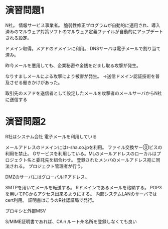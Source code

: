 # 演習問題1
N社。
情報サービス事業者。
脆弱性修正プログラムが自動的に適用され、導入済みのマルウェア対策ソフトのマルウェア定義ファイルが自動的にアップデートされる設定。

ドメイン取得。メアドのドメインに利用。
DNSサーバは電子メールで割り当て済み。

昨今メールを悪用しても、企業秘密や金銭をだまし取る攻撃が発生。

なりすましメールによる攻撃により被害が発生。
→送信ドメイン認証技術を普及させる働きかけがあった。


取引先のメアドを送信者として設定したメールを攻撃者のメールサーバからN社に送信する

# 演習問題2
R社はシステム会社
電子メールを利用している

メールアドレスのドメインにはr-sha.co.jpを利用。
ファイル交換サー⓪ビスの利用を禁止。
Gサービスを利用している。MLのメールアドレスのローカルはプロジェクト名と委託先を組合わせ。
登録されたメンバのメールアドレス宛に同法される。
プロジェクト管理者が行う。

DMZのサーバにはグローバルIPアドレス。

SMTPを用いてメールを転送する。
Rドメインであるメールを格納する。
POP3を用いてPCからアクセス出来るようにする。
内部システムLANのサーバではcert利用。
証明書はこうのR社認証局で発行。

プロキシと外部MSV

S/MIME証明書であれば、CAｎルート州名所を登録しなくても良い



